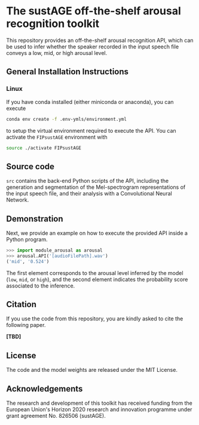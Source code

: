 # The sustAGE off-the-shelf arousal recognition toolkit

This repository provides an off-the-shelf arousal recognition API, which can be used to infer whether the speaker recorded in the input speech file conveys a low, mid, or high arousal level. 

## General Installation Instructions

### Linux
If you have conda installed (either miniconda or anaconda), you can execute
```bash
conda env create -f .env-ymls/environment.yml
```
to setup the virtual environment required to execute the API. You can activate the `FIPsustAGE` environment with 
```bash
source ./activate FIPsustAGE
```

## Source code
`src` contains the back-end Python scripts of the API, including the generation and segmentation of the Mel-spectrogram representations of the input speech file, and their analysis with a Convolutional Neural Network. 

## Demonstration
Next, we provide an example on how to execute the provided API inside a Python program.

```python
>>> import module_arousal as arousal
>>> arousal.API('[audioFilePath].wav')
('mid', '0.524')
```

The first element corresponds to the arousal level inferred by the model (`low`, `mid`, or `high`), and the second element indicates the probability score associated to the inference. 

## Citation
If you use the code from this repository, you are kindly asked to cite the following paper.

**[TBD]**

## License
The code and the model weights are released under the MIT License.

## Acknowledgements
The research and development of this toolkit has received funding from the European Union's Horizon 2020 research and innovation programme under grant agreement No. 826506 (sustAGE).
